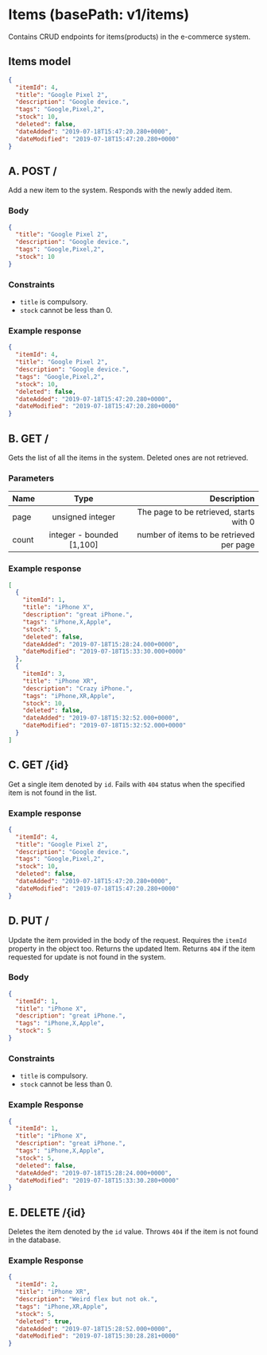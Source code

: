 # Items (basePath: v1/items)

Contains CRUD endpoints for items(products) in the e-commerce system.

## Items model

```json
{
  "itemId": 4,
  "title": "Google Pixel 2",
  "description": "Google device.",
  "tags": "Google,Pixel,2",
  "stock": 10,
  "deleted": false,
  "dateAdded": "2019-07-18T15:47:20.280+0000",
  "dateModified": "2019-07-18T15:47:20.280+0000"
}
```

## A. POST /

Add a new item to the system. Responds with the newly added item.

### Body

```json
{
  "title": "Google Pixel 2",
  "description": "Google device.",
  "tags": "Google,Pixel,2",
  "stock": 10
}
```

### Constraints

- `title` is compulsory.
- `stock` cannot be less than 0.

### Example response

```json
{
  "itemId": 4,
  "title": "Google Pixel 2",
  "description": "Google device.",
  "tags": "Google,Pixel,2",
  "stock": 10,
  "deleted": false,
  "dateAdded": "2019-07-18T15:47:20.280+0000",
  "dateModified": "2019-07-18T15:47:20.280+0000"
}
```

## B. GET /

Gets the list of all the items in the system. Deleted ones are not retrieved.

### Parameters

| Name  |           Type            |                              Description |
| ----- | :-----------------------: | ---------------------------------------: |
| page  |     unsigned integer      |  The page to be retrieved, starts with 0 |
| count | integer - bounded [1,100] | number of items to be retrieved per page |

### Example response

```json
[
  {
    "itemId": 1,
    "title": "iPhone X",
    "description": "great iPhone.",
    "tags": "iPhone,X,Apple",
    "stock": 5,
    "deleted": false,
    "dateAdded": "2019-07-18T15:28:24.000+0000",
    "dateModified": "2019-07-18T15:33:30.000+0000"
  },
  {
    "itemId": 3,
    "title": "iPhone XR",
    "description": "Crazy iPhone.",
    "tags": "iPhone,XR,Apple",
    "stock": 10,
    "deleted": false,
    "dateAdded": "2019-07-18T15:32:52.000+0000",
    "dateModified": "2019-07-18T15:32:52.000+0000"
  }
]
```

## C. GET /{id}

Get a single item denoted by `id`. Fails with `404` status when the specified item is not found in the list.

### Example response

```json
{
  "itemId": 4,
  "title": "Google Pixel 2",
  "description": "Google device.",
  "tags": "Google,Pixel,2",
  "stock": 10,
  "deleted": false,
  "dateAdded": "2019-07-18T15:47:20.280+0000",
  "dateModified": "2019-07-18T15:47:20.280+0000"
}
```

## D. PUT /

Update the item provided in the body of the request. Requires the `itemId` property in the object too. Returns the updated Item. Returns `404` if the item requested for update is not found in the system.

### Body

```json
{
  "itemId": 1,
  "title": "iPhone X",
  "description": "great iPhone.",
  "tags": "iPhone,X,Apple",
  "stock": 5
}
```

### Constraints

- `title` is compulsory.
- `stock` cannot be less than 0.

### Example Response

```json
{
  "itemId": 1,
  "title": "iPhone X",
  "description": "great iPhone.",
  "tags": "iPhone,X,Apple",
  "stock": 5,
  "deleted": false,
  "dateAdded": "2019-07-18T15:28:24.000+0000",
  "dateModified": "2019-07-18T15:33:30.280+0000"
}
```

## E. DELETE /{id}

Deletes the item denoted by the `id` value. Throws `404` if the item is not found in the database.

### Example Response

```json
{
  "itemId": 2,
  "title": "iPhone XR",
  "description": "Weird flex but not ok.",
  "tags": "iPhone,XR,Apple",
  "stock": 5,
  "deleted": true,
  "dateAdded": "2019-07-18T15:28:52.000+0000",
  "dateModified": "2019-07-18T15:30:28.281+0000"
}
```
